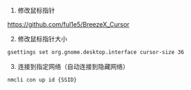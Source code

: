 1. 修改鼠标指针

<https://github.com/ful1e5/BreezeX_Cursor>


2. 修改鼠标指针大小

```bash
gsettings set org.gnome.desktop.interface cursor-size 36
```

3. 连接到指定网络（自动连接到隐藏网络）

```bash
nmcli con up id {SSID}
```
